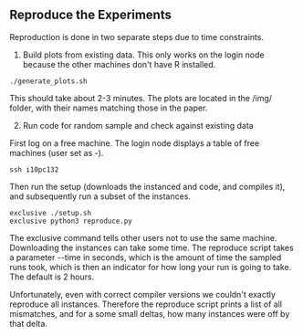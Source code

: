 ## Reproduce the Experiments

Reproduction is done in two separate steps due to time constraints.

1) Build plots from existing data. This only works on the login node because the other machines don't have R installed.

```
./generate_plots.sh
```

This should take about 2-3 minutes. The plots are located in the /img/ folder, with their names matching those in the paper.

2) Run code for random sample and check against existing data

First log on a free machine. The login node displays a table of free machines (user set as -).

```
ssh i10pc132
```

Then run the setup (downloads the instanced and code, and compiles it), and subsequently run a subset of the instances.

```
exclusive ./setup.sh
exclusive python3 reproduce.py 
```

The exclusive command tells other users not to use the same machine.
Downloading the instances can take some time.
The reproduce script takes a parameter --time in seconds, which is the amount of time the sampled runs took, which is then an indicator for how long your run is going to take.
The default is 2 hours.

Unfortunately, even with correct compiler versions we couldn't exactly reproduce all instances.
Therefore the reproduce script prints a list of all mismatches, and for a some small deltas, how many instances were off by that delta.

